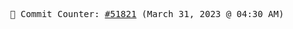 <p align="center">
    <samp>
        📮 Commit Counter: <a href="https://github.com/Javascript-void0/Javascript-void0/commits/main">#51821</a> (March 31, 2023 @ 04:30 AM)
    </samp>
</p>
